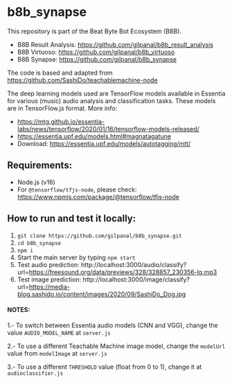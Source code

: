 # b8b_synapse

This repository is part of the Beat Byte Bot Ecosystem (B8B).

- B8B Result Analysis: https://github.com/gilpanal/b8b_result_analysis
- B8B Virtuoso: https://github.com/gilpanal/b8b_virtuoso
- B8B Synapse: https://github.com/gilpanal/b8b_synapse

The code is based and adapted from https://github.com/SashiDo/teachablemachine-node

The deep learning models used are TensorFlow models available in Essentia for various (music) audio analysis and classification tasks. These models are in TensorFlow.js format. More info:

- https://mtg.github.io/essentia-labs/news/tensorflow/2020/01/16/tensorflow-models-released/
- https://essentia.upf.edu/models.html#magnatagatune
- Download: https://essentia.upf.edu/models/autotagging/mtt/

## Requirements:
- Node.js (v16)
- For ```@tensorflow/tfjs-node```, please check: https://www.npmjs.com/package/@tensorflow/tfjs-node

## How to run and test it locally:
1. ```git clone https://github.com/gilpanal/b8b_synapse.git```
2. ```cd b8b_synapse```
3. ```npm i```
4. Start the main server by typing ```npm start```
5. Test audio prediction: http://localhost:3000/audio/classify?url=https://freesound.org/data/previews/328/328857_230356-lq.mp3
6. Test image prediction: http://localhost:3000/image/classify?url=https://media-blog.sashido.io/content/images/2020/09/SashiDo_Dog.jpg


#### NOTES:

1.- To switch between Essentia audio models (CNN and VGG), change the value `AUDIO_MODEL_NAME` at `server.js`

2.- To use a different Teachable Machine image model, change the `modelUrl` value from `modelImage` at `server.js`

3.- To use a different `THRESHOLD` value (float from 0 to 1), change it at `audioclassifier.js`